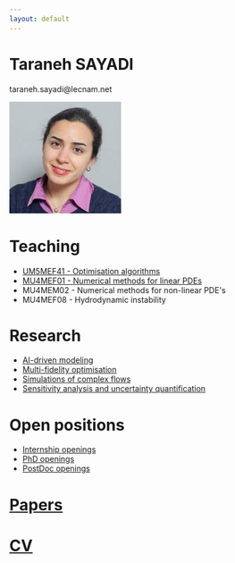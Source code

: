 ```yaml
---
layout: default
---
```


<!-- Link to the custom CSS -->
<link rel="stylesheet" href="assets/css/custom.css">

<!-- Custom header section with blue background -->
<div class="custom-header">
  <h1>Taraneh SAYADI</h1>
  <p>taraneh.sayadi@lecnam.net</p>
  <img src="assets/myphoto.jpg" alt="My Photo">
</div>

# Teaching

* [UM5MEF41 - Optimisation algorithms](MU5MEF41/index.md)
* [MU4MEF01 - Numerical methods for linear PDEs](MU4MEF01/index.md)
* MU4MEM02 - Numerical methods for non-linear PDE's
* MU4MEF08 - Hydrodynamic instability

# Research

* [AI-driven modeling](AIFM/index.md)
* [Multi-fidelity optimisation](OFM/index.md) 
* [Simulations of complex flows](CFD/index.md)
* [Sensitivity analysis and uncertainty quantification](UQ/index.md)

# Open positions
* [Internship openings](STAGE/index.md)
* [PhD openings](PHD/index.md)
* [PostDoc openings](POSTDOC/index.md)
 
# [Papers](Papers/index.md)
 
# [CV](CV/index.md)

